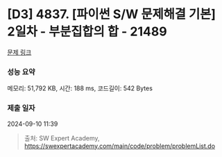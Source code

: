 # [D3] 4837. [파이썬 S/W 문제해결 기본] 2일차 - 부분집합의 합 - 21489 

[문제 링크](https://swexpertacademy.com/main/code/problem/problemDetail.do?contestProbId=AZEGAQUa-sgDFAVs) 

### 성능 요약

메모리: 51,792 KB, 시간: 188 ms, 코드길이: 542 Bytes

### 제출 일자

2024-09-10 11:39



> 출처: SW Expert Academy, https://swexpertacademy.com/main/code/problem/problemList.do
